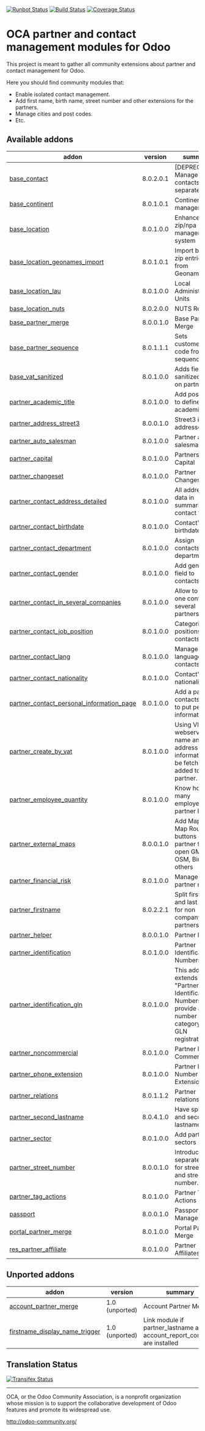 [![Runbot Status](https://runbot.odoo-community.org/runbot/badge/flat/134/8.0.svg)](https://runbot.odoo-community.org/runbot/repo/github-com-oca-partner-contact-134)
[![Build Status](https://travis-ci.org/zeroincombenze/partner-contact.svg?branch=8.0)](https://travis-ci.org/zeroincombenze/partner-contact)
[![Coverage Status](https://coveralls.io/repos/zeroincombenze/partner-contact/badge.svg?branch=8.0)](https://coveralls.io/r/zeroincombenze/partner-contact?branch=8.0)

OCA partner and contact management modules for Odoo
===================================================

This project is meant to gather all community extensions about partner and contact management for Odoo.

Here you should find community modules that:

* Enable isolated contact management.
* Add first name, birth name, street number and other extensions for the partners.
* Manage cities and post codes.
* Etc.

[//]: # (addons)

Available addons
----------------
addon | version | summary
--- | --- | ---
[base_contact](base_contact/) | 8.0.2.0.1 | [DEPRECATED] Manage your contacts separately
[base_continent](base_continent/) | 8.0.1.0.1 | Continent management
[base_location](base_location/) | 8.0.1.0.0 | Enhanced zip/npa management system
[base_location_geonames_import](base_location_geonames_import/) | 8.0.1.0.1 | Import better zip entries from Geonames
[base_location_lau](base_location_lau/) | 8.0.1.0.0 | Local Administrative Units
[base_location_nuts](base_location_nuts/) | 8.0.2.0.0 | NUTS Regions
[base_partner_merge](base_partner_merge/) | 8.0.0.1.0 | Base Partner Merge
[base_partner_sequence](base_partner_sequence/) | 8.0.1.1.1 | Sets customer's code from a sequence
[base_vat_sanitized](base_vat_sanitized/) | 8.0.1.0.0 | Adds field sanitized_vat on partners
[partner_academic_title](partner_academic_title/) | 8.0.1.0.0 | Add possibility to define some academic title
[partner_address_street3](partner_address_street3/) | 8.0.0.1.0 | Street3 in addresses
[partner_auto_salesman](partner_auto_salesman/) | 8.0.1.0.0 | Partner auto salesman
[partner_capital](partner_capital/) | 8.0.1.0.0 | Partners Capital
[partner_changeset](partner_changeset/) | 8.0.1.0.0 | Partner Changesets
[partner_contact_address_detailed](partner_contact_address_detailed/) | 8.0.1.0.0 | All address data in summarized contact form
[partner_contact_birthdate](partner_contact_birthdate/) | 8.0.1.0.0 | Contact's birthdate
[partner_contact_department](partner_contact_department/) | 8.0.1.0.0 | Assign contacts to departments
[partner_contact_gender](partner_contact_gender/) | 8.0.1.0.0 | Add gender field to contacts
[partner_contact_in_several_companies](partner_contact_in_several_companies/) | 8.0.1.0.0 | Allow to have one contact in several partners
[partner_contact_job_position](partner_contact_job_position/) | 8.0.1.0.0 | Categorize job positions for contacts
[partner_contact_lang](partner_contact_lang/) | 8.0.1.0.0 | Manage language in contacts
[partner_contact_nationality](partner_contact_nationality/) | 8.0.1.0.0 | Contact's nationality
[partner_contact_personal_information_page](partner_contact_personal_information_page/) | 8.0.1.0.0 | Add a page to contacts form to put personal information
[partner_create_by_vat](partner_create_by_vat/) | 8.0.1.0.0 | Using VIES webservice, name and address information will be fetched and added to the partner.
[partner_employee_quantity](partner_employee_quantity/) | 8.0.1.0.0 | Know how many employees a partner has
[partner_external_maps](partner_external_maps/) | 8.0.0.1.0 | Add Map and Map Routing buttons on partner form to open GMaps, OSM, Bing and others
[partner_financial_risk](partner_financial_risk/) | 8.0.1.0.0 | Manage partner risk
[partner_firstname](partner_firstname/) | 8.0.2.2.1 | Split first name and last name for non company partners
[partner_helper](partner_helper/) | 8.0.0.1.0 | Partner Helper
[partner_identification](partner_identification/) | 8.0.1.0.0 | Partner Identification Numbers
[partner_identification_gln](partner_identification_gln/) | 8.0.1.0.0 | This addon extends "Partner Identification Numbers" to provide a number category for GLN registration
[partner_noncommercial](partner_noncommercial/) | 8.0.1.0.0 | Partner Non Commercial
[partner_phone_extension](partner_phone_extension/) | 8.0.1.0.0 | Partner Phone Number Extension
[partner_relations](partner_relations/) | 8.0.1.1.2 | Partner relations
[partner_second_lastname](partner_second_lastname/) | 8.0.4.1.0 | Have split first and second lastnames
[partner_sector](partner_sector/) | 8.0.1.0.0 | Add partner sectors
[partner_street_number](partner_street_number/) | 8.0.0.1.0 | Introduces separate fields for street name and street number.
[partner_tag_actions](partner_tag_actions/) | 8.0.1.0.0 | Partner Tag Actions
[passport](passport/) | 8.0.0.1.0 | Passport Management
[portal_partner_merge](portal_partner_merge/) | 8.0.1.0.0 | Portal Partner Merge
[res_partner_affiliate](res_partner_affiliate/) | 8.0.1.0.0 | Partner Affiliates


Unported addons
---------------
addon | version | summary
--- | --- | ---
[account_partner_merge](account_partner_merge/) | 1.0 (unported) | Account Partner Merge
[firstname_display_name_trigger](firstname_display_name_trigger/) | 1.0 (unported) | Link module if partner_lastname and account_report_company are installed

[//]: # (end addons)

Translation Status
------------------
[![Transifex Status](https://www.transifex.com/projects/p/OCA-partner-contact-8-0/chart/image_png)](https://www.transifex.com/projects/p/OCA-partner-contact-8-0)

----

OCA, or the Odoo Community Association, is a nonprofit organization whose 
mission is to support the collaborative development of Odoo features and 
promote its widespread use.

http://odoo-community.org/
